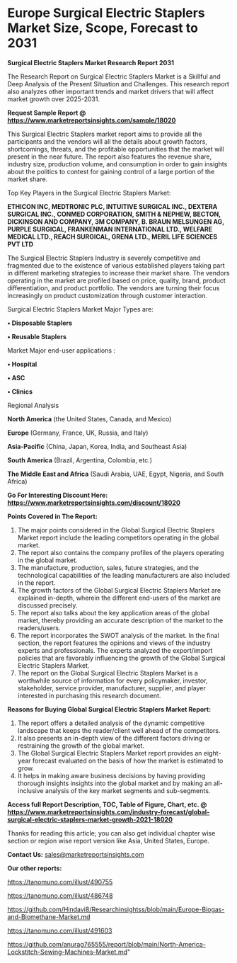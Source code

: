  # Europe Surgical Electric Staplers Market Size, Scope, Forecast to 2031

<strong>Surgical Electric Staplers Market Research Report 2031</strong>

The Research Report on Surgical Electric Staplers Market is a Skillful and Deep Analysis of the Present Situation and Challenges. This research report also analyzes other important trends and market drivers that will affect market growth over 2025-2031.

<strong>Request Sample Report @ <a href=https://www.marketreportsinsights.com/sample/18020>https://www.marketreportsinsights.com/sample/18020</a></strong>

This Surgical Electric Staplers market report aims to provide all the participants and the vendors will all the details about growth factors, shortcomings, threats, and the profitable opportunities that the market will present in the near future. The report also features the revenue share, industry size, production volume, and consumption in order to gain insights about the politics to contest for gaining control of a large portion of the market share.

Top Key Players in the Surgical Electric Staplers Market:

<strong>ETHICON INC, MEDTRONIC PLC, INTUITIVE SURGICAL INC., DEXTERA SURGICAL INC., CONMED CORPORATION, SMITH & NEPHEW, BECTON, DICKINSON AND COMPANY, 3M COMPANY, B. BRAUN MELSUNGEN AG, PURPLE SURGICAL, FRANKENMAN INTERNATIONAL LTD., WELFARE MEDICAL LTD., REACH SURGICAL, GRENA LTD., MERIL LIFE SCIENCES PVT LTD</strong>

The Surgical Electric Staplers Industry is severely competitive and fragmented due to the existence of various established players taking part in different marketing strategies to increase their market share. The vendors operating in the market are profiled based on price, quality, brand, product differentiation, and product portfolio. The vendors are turning their focus increasingly on product customization through customer interaction.

Surgical Electric Staplers Market Major Types are:

<strong>• Disposable Staplers

• Reusable Staplers</strong>

Market Major end-user applications :

<strong>• Hospital

• ASC

• Clinics</strong>

Regional Analysis

</u><strong><b>North America</b></strong> (the United States, Canada, and Mexico)

<strong><b>Europe </b></strong>(Germany, France, UK, Russia, and Italy)

<strong><b>Asia-Pacific</b></strong> (China, Japan, Korea, India, and Southeast Asia)

<strong><b>South America</b></strong> (Brazil, Argentina, Colombia, etc.)

<strong><b>The Middle East and Africa</b></strong> (Saudi Arabia, UAE, Egypt, Nigeria, and South Africa)

<strong>Go For Interesting Discount Here: <a href=https://www.marketreportsinsights.com/discount/18020>https://www.marketreportsinsights.com/discount/18020</a></strong>

<strong>Points Covered in The Report:</strong>
<ol>
  <li>The major points considered in the Global Surgical Electric Staplers Market report include the leading competitors operating in the global market.</li>
  <li>The report also contains the company profiles of the players operating in the global market.</li>
  <li>The manufacture, production, sales, future strategies, and the technological capabilities of the leading manufacturers are also included in the report.</li>
  <li>The growth factors of the Global Surgical Electric Staplers Market are explained in-depth, wherein the different end-users of the market are discussed precisely.</li>
  <li>The report also talks about the key application areas of the global market, thereby providing an accurate description of the market to the readers/users.</li>
  <li>The report incorporates the SWOT analysis of the market. In the final section, the report features the opinions and views of the industry experts and professionals. The experts analyzed the export/import policies that are favorably influencing the growth of the Global Surgical Electric Staplers Market.</li>
  <li>The report on the Global Surgical Electric Staplers Market is a worthwhile source of information for every policymaker, investor, stakeholder, service provider, manufacturer, supplier, and player interested in purchasing this research document.</li>
</ol>
<strong>Reasons for Buying Global Surgical Electric Staplers Market Report:</strong>

<ol>
  <li>The report offers a detailed analysis of the dynamic competitive landscape that keeps the reader/client well ahead of the competitors.</li>
  <li>It also presents an in-depth view of the different factors driving or restraining the growth of the global market.</li>
  <li>The Global Surgical Electric Staplers Market report provides an eight-year forecast evaluated on the basis of how the market is estimated to grow.</li>
  <li>It helps in making aware business decisions by having providing thorough insights insights into the global market and by making an all-inclusive analysis of the key market segments and sub-segments.</li>
</ol>
<strong>Access full Report Description, TOC, Table of Figure, Chart, etc. @ <a href=https://www.marketreportsinsights.com/industry-forecast/global-surgical-electric-staplers-market-growth-2021-18020>https://www.marketreportsinsights.com/industry-forecast/global-surgical-electric-staplers-market-growth-2021-18020</a></strong>


Thanks for reading this article; you can also get individual chapter wise section or region wise report version like Asia, United States, Europe.

<strong>Contact Us:</strong>
sales@marketreportsinsights.com

<strong>Our other reports:</strong>

<a href=https://tanomuno.com/illust/490755>https://tanomuno.com/illust/490755</a>

<a href=https://tanomuno.com/illust/486748>https://tanomuno.com/illust/486748</a>

<a href=https://github.com/Hindavi8/Researchinsightss/blob/main/Europe-Biogas-and-Biomethane-Market.md>https://github.com/Hindavi8/Researchinsightss/blob/main/Europe-Biogas-and-Biomethane-Market.md</a>

<a href=https://tanomuno.com/illust/491603>https://tanomuno.com/illust/491603</a>

<a href=https://github.com/anurag765555/report/blob/main/North-America-Lockstitch-Sewing-Machines-Market.md>https://github.com/anurag765555/report/blob/main/North-America-Lockstitch-Sewing-Machines-Market.md</a>"
